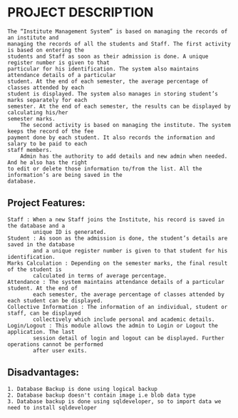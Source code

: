  PROJECT DESCRIPTION
 ===================

	The “Institute Management System” is based on managing the records of an institute and
	managing the records of all the students and Staff. The first activity is based on entering the
	students and Staff as soon as their admission is done. A unique register number is given to that
	particular for his identification. The system also maintains attendance details of a particular
	student. At the end of each semester, the average percentage of classes attended by each
	student is displayed. The system also manages in storing student’s marks separately for each
	semester. At the end of each semester, the results can be displayed by calculating his/her
	semester marks.
		The second activity is based on managing the institute. The system keeps the record of the fee
	payment done by each student. It also records the information and salary to be paid to each
	staff members.
		Admin has the authority to add details and new admin when needed. And he also has the right
	to edit or delete those information to/from the list. All the information’s are being saved in the
	database.

 Project Features:
 ----------------

	Staff : When a new Staff joins the Institute, his record is saved in the database and a
			unique ID is generated.
	Student : As soon as the admission is done, the student’s details are saved in the database
			and a unique register number is given to that student for his identification.
	Marks Calculation : Depending on the semester marks, the final result of the student is
			calculated in terms of average percentage.
	Attendance : The system maintains attendance details of a particular student. At the end of
			each semester, the average percentage of classes attended by each student can be displayed.
	Collective Information : The information of an individual, student or staff, can be displayed
			collectively which include personal and academic details.
	Login/Logout : This module allows the admin to Login or Logout the application. The last
			session detail of login and logout can be displayed. Further operations cannot be performed
			after user exits.
 
  Disadvantages:
  -------------
  	1. Database Backup is done using logical backup
  	2. Database backup doesn't contain image i.e blob data type
  	3. Database backup is done using sqldeveloper, so to import data we need to install sqldeveloper